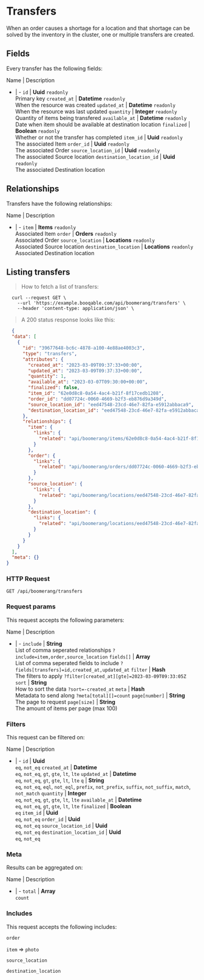 # Transfers

When an order causes a shortage for a location and that shortage can be solved by the inventory in the cluster, one or multiple transfers are created.

## Fields
Every transfer has the following fields:

Name | Description
- | -
`id` | **Uuid** `readonly`<br>Primary key
`created_at` | **Datetime** `readonly`<br>When the resource was created
`updated_at` | **Datetime** `readonly`<br>When the resource was last updated
`quantity` | **Integer** `readonly`<br>Quantity of items being transfered
`available_at` | **Datetime** `readonly`<br>Date when item should be available at destination location
`finalized` | **Boolean** `readonly`<br>Whether or not the transfer has completed
`item_id` | **Uuid** `readonly`<br>The associated Item
`order_id` | **Uuid** `readonly`<br>The associated Order
`source_location_id` | **Uuid** `readonly`<br>The associated Source location
`destination_location_id` | **Uuid** `readonly`<br>The associated Destination location


## Relationships
Transfers have the following relationships:

Name | Description
- | -
`item` | **Items** `readonly`<br>Associated Item
`order` | **Orders** `readonly`<br>Associated Order
`source_location` | **Locations** `readonly`<br>Associated Source location
`destination_location` | **Locations** `readonly`<br>Associated Destination location


## Listing transfers



> How to fetch a list of transfers:

```shell
  curl --request GET \
    --url 'https://example.booqable.com/api/boomerang/transfers' \
    --header 'content-type: application/json' \
```

> A 200 status response looks like this:

```json
  {
  "data": [
    {
      "id": "39677648-bc6c-4878-a100-4e88ae4003c3",
      "type": "transfers",
      "attributes": {
        "created_at": "2023-03-09T09:37:33+00:00",
        "updated_at": "2023-03-09T09:37:33+00:00",
        "quantity": 1,
        "available_at": "2023-03-07T09:30:00+00:00",
        "finalized": false,
        "item_id": "62e0d8c8-0a54-4ac4-b21f-8f17cedb1208",
        "order_id": "dd07724c-0060-4669-b2f3-eb876d9a349d",
        "source_location_id": "eed47548-23cd-46e7-82fa-e5912abbaca9",
        "destination_location_id": "eed47548-23cd-46e7-82fa-e5912abbaca9"
      },
      "relationships": {
        "item": {
          "links": {
            "related": "api/boomerang/items/62e0d8c8-0a54-4ac4-b21f-8f17cedb1208"
          }
        },
        "order": {
          "links": {
            "related": "api/boomerang/orders/dd07724c-0060-4669-b2f3-eb876d9a349d"
          }
        },
        "source_location": {
          "links": {
            "related": "api/boomerang/locations/eed47548-23cd-46e7-82fa-e5912abbaca9"
          }
        },
        "destination_location": {
          "links": {
            "related": "api/boomerang/locations/eed47548-23cd-46e7-82fa-e5912abbaca9"
          }
        }
      }
    }
  ],
  "meta": {}
}
```

### HTTP Request

`GET /api/boomerang/transfers`

### Request params

This request accepts the following parameters:

Name | Description
- | -
`include` | **String** <br>List of comma seperated relationships `?include=item,order,source_location`
`fields[]` | **Array** <br>List of comma seperated fields to include `?fields[transfers]=id,created_at,updated_at`
`filter` | **Hash** <br>The filters to apply `?filter[created_at][gte]=2023-03-09T09:33:05Z`
`sort` | **String** <br>How to sort the data `?sort=-created_at`
`meta` | **Hash** <br>Metadata to send along `?meta[total][]=count`
`page[number]` | **String** <br>The page to request
`page[size]` | **String** <br>The amount of items per page (max 100)


### Filters

This request can be filtered on:

Name | Description
- | -
`id` | **Uuid** <br>`eq`, `not_eq`
`created_at` | **Datetime** <br>`eq`, `not_eq`, `gt`, `gte`, `lt`, `lte`
`updated_at` | **Datetime** <br>`eq`, `not_eq`, `gt`, `gte`, `lt`, `lte`
`q` | **String** <br>`eq`, `not_eq`, `eql`, `not_eql`, `prefix`, `not_prefix`, `suffix`, `not_suffix`, `match`, `not_match`
`quantity` | **Integer** <br>`eq`, `not_eq`, `gt`, `gte`, `lt`, `lte`
`available_at` | **Datetime** <br>`eq`, `not_eq`, `gt`, `gte`, `lt`, `lte`
`finalized` | **Boolean** <br>`eq`
`item_id` | **Uuid** <br>`eq`, `not_eq`
`order_id` | **Uuid** <br>`eq`, `not_eq`
`source_location_id` | **Uuid** <br>`eq`, `not_eq`
`destination_location_id` | **Uuid** <br>`eq`, `not_eq`


### Meta

Results can be aggregated on:

Name | Description
- | -
`total` | **Array** <br>`count`


### Includes

This request accepts the following includes:

`order`


`item` => 
`photo`




`source_location`


`destination_location`





